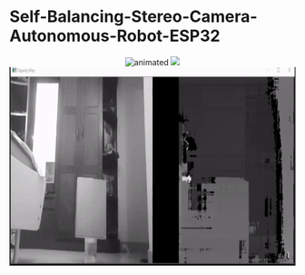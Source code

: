 
# Self-Balancing-Stereo-Camera-Autonomous-Robot-ESP32

<p align="center">
  <img src="/Graphics/Robot_Model.gif" alt="animated" width="600" height="600" />
  <img src="/Graphics/Acutual_Photo.png" />
  <img src="/Graphics/StereoDemo_hi.gif" alt="animated" width="1000" height="350"/>
